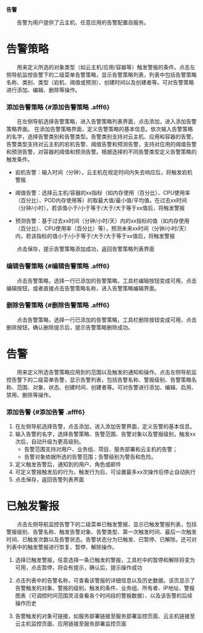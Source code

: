 
**告警**

　　告警为用户提供了云主机、任意应用的告警配置自服务。


# 告警策略

　　用来定义所选的对象类型（如云主机/应用/容器等）触发警报的条件。点击左侧导航监控告警下的二级菜单告警策略，显示告警策略列表，列表中包括告警策略名称、类别、类型（宕机、阈值或预测）、创建时间以及创建者等。可对告警策略进行添加、编辑、删除等操作。

### 添加告警策略 {#添加告警策略 .afff6}
　　在左侧导航选择告警策略，进入告警策略列表界面，点击添加，进入添加告警策略界面。 在添加告警策略界面，定义告警策略的基本信息。依次输入告警策略的名字，选择告警类别和告警类型。告警类别支持对云主机、应用和容器的告警。告警类型支持对云主机的宕机告警、阈值告警和预测告警，支持对应用的阈值告警和预测告警，对容器的阈值和预测告警。根据选择的不同告警类型定义告警策略的触发条件。

+ 宕机告警：输入时间（分钟），云主机在规定时间内失去响应后，将触发宕机警报

+ 阈值告警：选择云主机/容器的xx指标（如内存使用（百分比）、CPU使用率（百分比）、POD内存使用等）的取最大值/最小值/平均值，在过去xx时间（分钟/小时），若该值小于/小于等于/大于/大于等于xx值后，将触发警报

+ 预测告警：基于过去xx时间（分钟/小时/天）内的xx指标的值（如内存使用（百分比）、CPU使用率（百分比）等），预测未来xx时间（分钟/小时/天）内，若该指标的值小于/小于等于/大于/大于等于xx值后，将触发警报

　　点击保存，提示告警策略添加成功，返回告警策略列表界面

### 编辑告警策略 {#编辑告警策略 .afff6}

　　点击告警策略，选择一行已添加的告警策略，工具栏编辑按钮变成可用，点击编辑按钮，或者直接点击告警策略名称，进入告警策略编辑界面。

### 删除告警策略 {#删除告警策略 .afff6}

　　点击告警策略，选择一行已添加的告警策略，工具栏删除按钮变成可用，点击删除按钮，确认删除提示后，提示告警策略删除成功。

# 告警

　　用来定义所选告警策略应用到的范围以及触发的通知和操作。点击左侧导航监控告警下的二级菜单告警，显示告警列表，包括告警名称、警报级别、告警策略名称、范围、对象、状态、创建时间、创建者等。可对告警进行添加、编辑、启用、禁用、删除等操作。

### 添加告警 {#添加告警 .afff6}

1. 在左侧导航选择告警，点击添加，进入添加告警界面，定义告警的基本信息。
2. 输入告警的名字，选择告警策略、告警范围、告警对象以及警报级别，触发xx次后，自动升级为更高级别。
    + 告警范围支持对用户、业务组、项目、服务部署和云主机的告警；
    + 告警对象依据所选的告警范围；告警级别为警告和危险。 
3. 定义触发告警后，通知到的用户、角色或邮件
4. 可定义警报触发后的行为，触发行为后，可设置最多xx次操作后停止自动执行
5.  点击保存，返回告警列表界面

# 已触发警报

　　点击左侧导航监控告警下的二级菜单已触发警报，显示已触发警报列表，包括警报级别、告警名称、触发告警对象、告警类型、第一次触发时间、最后一次触发时间、已触发次数以及告警状态。告警状态分为已触发、已暂停、已解除。还可对列表中的触发警报进行恢复、暂停、解除操作。

1.  选择已触发警报，任意选择一条已触发的警报，工具栏中的暂停和解除将变为可用，点击暂停，将会有提示，确认后，提示操作成功

2.  点击列表中的告警名称，可查看该警报的详细信息以及历史数据。该页显示了告警触发的对象、警报的级别，触发的条件、业务组、所有者、IP地址、警报图表（可调控时间范围灵活查看各个时间段的警报数据）、以及该告警的后续操作历史

3.  告警触发的对象可链接，如服务部署链接至服务部署监控页面、云主机链接至云主机监控页面、应用链接至服务部署监控页面


